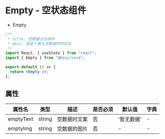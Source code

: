 # Empty - 空状态组件

- Empty

```jsx
/**
 * title: 空数据占位组件
 * desc: 就是个美化空数据时的状态
 */
import React, { useState } from "react";
import { Empty } from "@kzui/core";

export default () => {
  return <Empty />;
};
```

## 属性

| 属性名    | 类型   | 描述         | 是否必须 | 默认值     | 字典 |
| --------- | ------ | ------------ | -------- | ---------- | ---- |
| emptyText | string | 空数据时文案 | 否       | '暂无数据' | -    |
| emptyImg  | string | 空数据的图片 | 否       | -          | -    |
